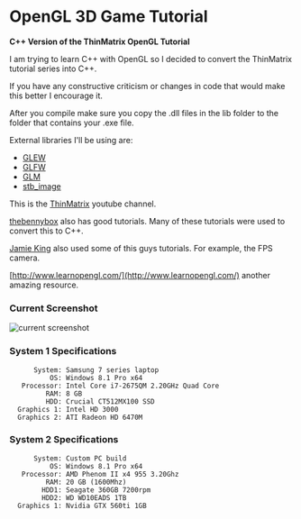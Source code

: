 # OpenGL 3D Game Tutorial
**C++ Version of the ThinMatrix OpenGL Tutorial**

I am trying to learn C++ with OpenGL so I decided to convert the ThinMatrix tutorial series into C++.

If you have any constructive criticism or changes in code that would make this better I encourage it.

After you compile make sure you copy the .dll files in the lib folder to the folder that contains your .exe file.

External libraries I'll be using are:
- [GLEW](http://glew.sourceforge.net/)
- [GLFW](http://www.glfw.org/)
- [GLM](http://glm.g-truc.net/0.9.6/index.html)
- [stb_image](https://github.com/nothings/stb)

This is the [ThinMatrix](https://www.youtube.com/user/ThinMatrix) youtube channel.

[thebennybox](https://www.youtube.com/user/thebennybox) also has good tutorials. Many of these tutorials were used to convert this to C++.

[Jamie King](https://www.youtube.com/user/1kingja) also used some of this guys tutorials. For example, the FPS camera.

[http://www.learnopengl.com/](http://www.learnopengl.com/) another amazing resource.

### Current Screenshot ###
![current screenshot](https://github.com/iZastic/OpenGL_3D_Game_Tutorial/blob/master/current.png)

### System 1 Specifications ###
          System: Samsung 7 series laptop
              OS: Windows 8.1 Pro x64
       Processor: Intel Core i7-2675QM 2.20GHz Quad Core
             RAM: 8 GB
             HDD: Crucial CT512MX100 SSD
      Graphics 1: Intel HD 3000
      Graphics 2: ATI Radeon HD 6470M

### System 2 Specifications ###
          System: Custom PC build
              OS: Windows 8.1 Pro x64
       Processor: AMD Phenom II x4 955 3.20Ghz
             RAM: 20 GB (1600Mhz)
            HDD1: Seagate 360GB 7200rpm
            HDD2: WD WD10EADS 1TB
      Graphics 1: Nvidia GTX 560ti 1GB
